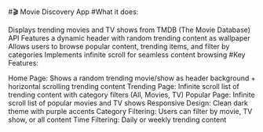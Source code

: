 #🎬 Movie Discovery App
#What it does:

Displays trending movies and TV shows from TMDB (The Movie Database) API
Features a dynamic header with random trending content as wallpaper
Allows users to browse popular content, trending items, and filter by categories
Implements infinite scroll for seamless content browsing
#Key Features:

Home Page: Shows a random trending movie/show as header background + horizontal scrolling trending content
Trending Page: Infinite scroll list of trending content with category filters (All, Movies, TV)
Popular Page: Infinite scroll list of popular movies and TV shows
Responsive Design: Clean dark theme with purple accents
Category Filtering: Users can filter by movie, TV show, or all content
Time Filtering: Daily or weekly trending content
